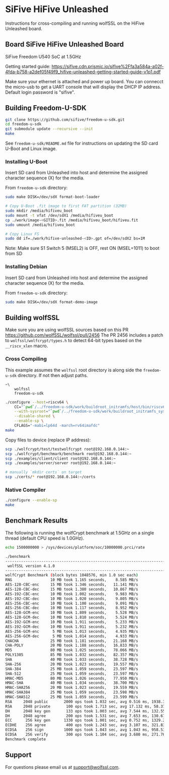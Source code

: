 # SiFive HiFive Unleashed

Instructions for cross-compiling and running wolfSSL on the HiFive Unleashed board.

## Board SiFive HiFive Unleashed Board

SiFive Freedom U540 SoC at 1.5GHz

Getting started guide: 
https://sifive.cdn.prismic.io/sifive%2Ffa3a584a-a02f-4fda-b758-a2def05f49f9_hifive-unleashed-getting-started-guide-v1p1.pdf

Make sure your ethernet is attached and power up board. You can connecct the micro-usb to get a UART console that will display the DHCP IP address. Default login password is "sifive".

## Building Freedom-U-SDK

```sh
git clone https://github.com/sifive/freedom-u-sdk.git
cd freedom-u-sdk
git submodule update --recursive --init
make
```

See `freedom-u-sdk/README.md` file for instructions on updating the SD card U-Boot and Linux image.

### Installing U-Boot

Insert SD card from Unleashed into host and determine the assigned character sequence (X) for the media.

From `freedom-u-sdk` directory:

```sh
sudo make DISK=/dev/sdX format-boot-loader

# Copy U-Boot .fit image to first FAT partition (32MB)
sudo mkdir /media/hifiveu_boot
sudo mount -t vfat /dev/sdX1 /media/hifiveu_boot
cp ./work/image-<GITID>.fit /media/hifiveu_boot/hifiveu.fit
sudo umount /media/hifiveu_boot

# Copy Linux FS
sudo dd if=./work/hifive-unleashed-<ID>.gpt of=/dev/sdX2 bs=1M
```

Note: Make sure S1 Switch 5 (MSEL2) is OFF, rest ON (MSEL=1011) to boot from SD

### Installing Debian

Insert SD card from Unleashed into host and determine the assigned character sequence (X) for the media.

From `freedom-u-sdk` directory:

```sh
sudo make DISK=/dev/sdX format-demo-image
```

## Building wolfSSL

Make sure you are using wolfSSL sources based on this PR https://github.com/wolfSSL/wolfssl/pull/2456
The PR 2456 includes a patch to `wolfssl/wolfcrypt/types.h` to detect 64-bit types based on the `__riscv_xlen` macro.

### Cross Compiling

This example assumes the `wolfssl` root directory is along side the `freedom-u-sdk` directory. If not then adjust paths.

```
~\
	wolfssl
	freedom-u-sdk
```

```sh
./configure --host=riscv64 \
	CC="`pwd`/../freedom-u-sdk/work/buildroot_initramfs/host/bin/riscv64-sifive-linux-gnu-gcc" \
	--with-sysroot="`pwd`/../freedom-u-sdk/work/buildroot_initramfs_sysroot/" \
	--disable-shared \
	--enable-sp \
	CFLAGS="-mabi=lp64d -march=rv64imafdc"
make
```

Copy files to device (replace IP address):

```sh
scp ./wolfcrypt/test/testwolfcrypt root@192.168.0.144:~
scp ./wolfcrypt/benchmark/benchmark root@192.168.0.144:~
scp ./examples/client/client root@192.168.0.144:~
scp ./examples/server/server root@192.168.0.144:~

# manually `mkdir certs` on target
scp ./certs/* root@192.168.0.144:~/certs
```

### Native Compiler

```sh
./configure --enable-sp
make
```

## Benchmark Results

The following is running the wolfCrypt benchmark at 1.5GHz on a single thread (default CPU speed is 1.0GHz).

```sh
echo 1500000000 > /sys/devices/platform/soc/10000000.prci/rate

./benchmark
------------------------------------------------------------------------------
 wolfSSL version 4.1.0
------------------------------------------------------------------------------
wolfCrypt Benchmark (block bytes 1048576, min 1.0 sec each)
RNG                 10 MB took 1.165 seconds,    8.585 MB/s
AES-128-CBC-enc     15 MB took 1.346 seconds,   11.141 MB/s
AES-128-CBC-dec     15 MB took 1.380 seconds,   10.867 MB/s
AES-192-CBC-enc     10 MB took 1.002 seconds,    9.983 MB/s
AES-192-CBC-dec     10 MB took 1.020 seconds,    9.805 MB/s
AES-256-CBC-enc     10 MB took 1.100 seconds,    9.091 MB/s
AES-256-CBC-dec     10 MB took 1.117 seconds,    8.952 MB/s
AES-128-GCM-enc     10 MB took 1.809 seconds,    5.528 MB/s
AES-128-GCM-dec     10 MB took 1.810 seconds,    5.524 MB/s
AES-192-GCM-enc     10 MB took 1.911 seconds,    5.233 MB/s
AES-192-GCM-dec     10 MB took 1.911 seconds,    5.232 MB/s
AES-256-GCM-enc      5 MB took 1.013 seconds,    4.935 MB/s
AES-256-GCM-dec      5 MB took 1.014 seconds,    4.933 MB/s
CHACHA              25 MB took 1.181 seconds,   21.168 MB/s
CHA-POLY            20 MB took 1.188 seconds,   16.833 MB/s
MD5                 80 MB took 1.025 seconds,   78.066 MB/s
POLY1305            85 MB took 1.032 seconds,   82.357 MB/s
SHA                 40 MB took 1.033 seconds,   38.728 MB/s
SHA-256             20 MB took 1.023 seconds,   19.557 MB/s
SHA-384             25 MB took 1.059 seconds,   23.597 MB/s
SHA-512             25 MB took 1.059 seconds,   23.597 MB/s
HMAC-MD5            80 MB took 1.026 seconds,   77.950 MB/s
HMAC-SHA            40 MB took 1.034 seconds,   38.700 MB/s
HMAC-SHA256         20 MB took 1.023 seconds,   19.559 MB/s
HMAC-SHA384         25 MB took 1.059 seconds,   23.598 MB/s
HMAC-SHA512         25 MB took 1.059 seconds,   23.599 MB/s
RSA     2048 public       2000 ops took 1.032 sec, avg 0.516 ms, 1938.304 ops/sec
RSA     2048 private       100 ops took 1.713 sec, avg 17.132 ms, 58.370 ops/sec
DH      2048 key gen       133 ops took 1.003 sec, avg 7.544 ms, 132.552 ops/sec
DH      2048 agree         200 ops took 1.531 sec, avg 7.653 ms, 130.676 ops/sec
ECC      256 key gen      1330 ops took 1.001 sec, avg 0.752 ms, 1329.260 ops/sec
ECDHE    256 agree         400 ops took 1.243 sec, avg 3.107 ms, 321.830 ops/sec
ECDSA    256 sign         1000 ops took 1.043 sec, avg 1.043 ms, 958.539 ops/sec
ECDSA    256 verify        300 ops took 1.104 sec, avg 3.680 ms, 271.766 ops/sec
Benchmark complete
```

## Support

For questions please email us at support@wolfssl.com.
